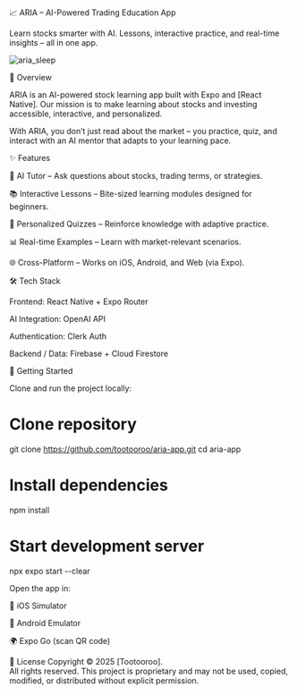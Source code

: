📈 ARIA – AI-Powered Trading Education App

Learn stocks smarter with AI. Lessons, interactive practice, and real-time insights – all in one app.

![aria_sleep](https://github.com/user-attachments/assets/70722776-7e7a-4e48-9a22-44165ab92b0c)

🚀 Overview

ARIA is an AI-powered stock learning app built with Expo
 and [React Native].
Our mission is to make learning about stocks and investing accessible, interactive, and personalized.

With ARIA, you don’t just read about the market – you practice, quiz, and interact with an AI mentor that adapts to your learning pace.

✨ Features

🤖 AI Tutor – Ask questions about stocks, trading terms, or strategies.

📚 Interactive Lessons – Bite-sized learning modules designed for beginners.

🎯 Personalized Quizzes – Reinforce knowledge with adaptive practice.

📊 Real-time Examples – Learn with market-relevant scenarios.

🌐 Cross-Platform – Works on iOS, Android, and Web (via Expo).

🛠️ Tech Stack

Frontend: React Native + Expo Router

AI Integration: OpenAI API

Authentication: Clerk Auth

Backend / Data: Firebase + Cloud Firestore

📲 Getting Started

Clone and run the project locally:

# Clone repository
git clone https://github.com/tootooroo/aria-app.git
cd aria-app

# Install dependencies
npm install

# Start development server
npx expo start --clear


Open the app in:

📱 iOS Simulator

🤖 Android Emulator

🌍 Expo Go (scan QR code)




📜 License
Copyright © 2025 [Tootooroo].  
All rights reserved. This project is proprietary and may not be used, copied, modified, or distributed without explicit permission.
